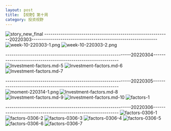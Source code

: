 ```yaml
---
layout: post
title: 【视野】第十周
category: 投资视野
---
```

![story_new_final](https://raw.githubusercontent.com/Aragronsam/blog-pic/main/story_new_final.png)
-------------------------------------------------------------20220303-------------------------------------------------------------
![week-10-220303-1.png](https://raw.githubusercontent.com/Aragronsam/blog-pic/main/week-10-220303-1.png)
![week-10-220303-2.png](https://raw.githubusercontent.com/Aragronsam/blog-pic/main/week-10-220303-2.png)

-------------------------------------------------------------20220304-------------------------------------------------------------
![Investment-factors.md-5](https://raw.githubusercontent.com/Aragronsam/blog-pic/main/IMG_8006.PNG)
![Investment-factors.md-6](https://raw.githubusercontent.com/Aragronsam/blog-pic/main/IMG_8007.PNG)
![Investment-factors.md-7](https://raw.githubusercontent.com/Aragronsam/blog-pic/main/IMG_8008.PNG)

-------------------------------------------------------------20220305-------------------------------------------------------------
![moment-220314-1.png](https://raw.githubusercontent.com/Aragronsam/blog-pic/main/moment-220314-1.png)
![Investment-factors.md-8](https://raw.githubusercontent.com/Aragronsam/blog-pic/main/IMG_0471.PNG)
![Investment-factors.md-9](https://raw.githubusercontent.com/Aragronsam/blog-pic/main/IMG_0472.PNG)
![Investment-factors.md-10](https://raw.githubusercontent.com/Aragronsam/blog-pic/main/IMG_0473.PNG)
![factors-1](https://raw.githubusercontent.com/Aragronsam/blog-pic/main/factors-1.png)

-------------------------------------------------------------20220306-------------------------------------------------------------
![factors-0306-1](https://raw.githubusercontent.com/Aragronsam/blog-pic/main/factors-0306-1.png)
![factors-0306-2](https://raw.githubusercontent.com/Aragronsam/blog-pic/main/factors-0306-2.png)
![factors-0306-3](https://raw.githubusercontent.com/Aragronsam/blog-pic/main/factors-0306-3.png)
![factors-0306-4](https://raw.githubusercontent.com/Aragronsam/blog-pic/main/factors-0306-4.png)
![factors-0306-5](https://raw.githubusercontent.com/Aragronsam/blog-pic/main/factors-0306-5.png)
![factors-0306-6](https://raw.githubusercontent.com/Aragronsam/blog-pic/main/factors-0306-6.png)
![factors-0306-7](https://raw.githubusercontent.com/Aragronsam/blog-pic/main/factors-0306-7.png)



  




